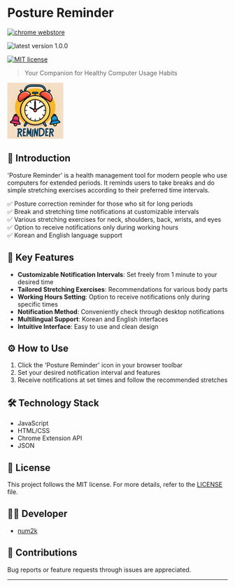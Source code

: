 # Posture Reminder

<p>
<a href="https://chromewebstore.google.com/detail/bdenhaihmndfoeamojbflbjikfpdhohi?utm_source=item-share-cb" target="_blank"><img src="https://img.shields.io/badge/Chrome%20Webstore-1265f4" alt="chrome webstore"></a>

<span><img src="https://img.shields.io/badge/Latest%20v1.0.0-111111" alt="latest version 1.0.0"></span>

<a href="https://github.com/num2k/posture-reminder?tab=MIT-1-ov-file"><img src="https://img.shields.io/badge/MIT%20license-111111" alt="MIT license"></a>

</p>

> Your Companion for Healthy Computer Usage Habits

![Posture Reminder](./icon128.png)

## 📌 Introduction

'Posture Reminder' is a health management tool for modern people who use computers for extended periods. It reminds users to take breaks and do simple stretching exercises according to their preferred time intervals.

✅ Posture correction reminder for those who sit for long periods  
✅ Break and stretching time notifications at customizable intervals  
✅ Various stretching exercises for neck, shoulders, back, wrists, and eyes  
✅ Option to receive notifications only during working hours  
✅ Korean and English language support

## 🌟 Key Features

- **Customizable Notification Intervals**: Set freely from 1 minute to your desired time
- **Tailored Stretching Exercises**: Recommendations for various body parts
- **Working Hours Setting**: Option to receive notifications only during specific times
- **Notification Method**: Conveniently check through desktop notifications
- **Multilingual Support**: Korean and English interfaces
- **Intuitive Interface**: Easy to use and clean design

## ⚙️ How to Use

1. Click the 'Posture Reminder' icon in your browser toolbar
2. Set your desired notification interval and features
3. Receive notifications at set times and follow the recommended stretches

## 🛠️ Technology Stack

- JavaScript
- HTML/CSS
- Chrome Extension API
- JSON

## 📜 License

This project follows the MIT license. For more details, refer to the [LICENSE](LICENSE) file.

## 👨‍💻 Developer

- [num2k](https://github.com/num2k)

## 🙏 Contributions

Bug reports or feature requests through issues are appreciated.

---
